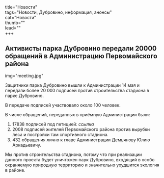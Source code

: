 title="Новости"  
tags="Новости, Дубровино, информация, анонсы"  
cat="Новости"  
thumb=""  
lead=""  
+++

## Активисты парка Дубровино передали 20000 обращений в Администрацию Первомайского района
img="meeting.jpg"  

Защитники парка Дубровино вышли к Администрации 14 мая и передали более 20 000 подписей против строительства стадиона в парке Дубровино.

В передаче подписей участвовало около 100 человек. 

В числе обращений, переданных в приёмную Администрации были:
1) 17838 подписей под петицией:
_ссылка_
2) 2008 подписей жителей Первомайского района против вырубки леса и постройки там спортивного стадиона.
3) 432 обращения лично к главе Администрации Демьянову Юлию Аркадьевичу.

Мы против строительства стадиона, потому что при реализации данного проекта будет уничтожен парк Дубровино, входящий в особо охраняемую природную территорию и значительно ухудшится экология в районе.

